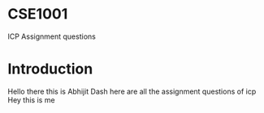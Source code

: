 # CSE1001

ICP Assignment questions

# Introduction

Hello there this is Abhijit Dash here are all the assignment questions of icp
<br>
Hey this is me
